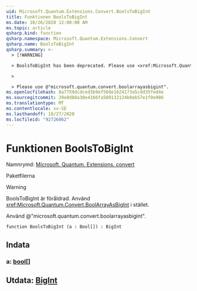 ```yaml
---
uid: Microsoft.Quantum.Extensions.Convert.BoolsToBigInt
title: Funktionen BoolsToBigInt
ms.date: 10/26/2020 12:00:00 AM
ms.topic: article
qsharp.kind: function
qsharp.namespace: Microsoft.Quantum.Extensions.Convert
qsharp.name: BoolsToBigInt
qsharp.summary: >-
  > [!WARNING]

  > BoolsToBigInt has been deprecated. Please use <xref:Microsoft.Quantum.Convert.BoolArrayAsBigInt> instead.

  >

  > Please use @"microsoft.quantum.convert.boolarrayasbigint".
ms.openlocfilehash: 8a7759dcdced3b9ef568e1624173a5cdd35fed4e
ms.sourcegitcommit: 29e0d88a30e4166fa580132124b0eb57e1f0e986
ms.translationtype: MT
ms.contentlocale: sv-SE
ms.lasthandoff: 10/27/2020
ms.locfileid: "92726862"
---
```

# <a name="boolstobigint-function"></a>Funktionen BoolsToBigInt

Namnrymd: [Microsoft. Quantum. Extensions. convert](xref:Microsoft.Quantum.Extensions.Convert)

Paketfilerna [](https://nuget.org/packages/)


> [!WARNING]
> BoolsToBigInt är föråldrad. Använd <xref:Microsoft.Quantum.Convert.BoolArrayAsBigInt> i stället.
>
> Använd @"microsoft.quantum.convert.boolarrayasbigint".



```qsharp
function BoolsToBigInt (a : Bool[]) : BigInt
```


## <a name="input"></a>Indata

### <a name="a--bool"></a>a: [bool](xref:microsoft.quantum.lang-ref.bool)[]





## <a name="output--bigint"></a>Utdata: [BigInt](xref:microsoft.quantum.lang-ref.bigint)


